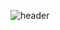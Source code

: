
![header](https://capsule-render.vercel.app/api?type=Waving&color=#4D47C3&height=300&section=header&text=JuHyun%20Lee&fontSize=90)
<!--
**jutrong/jutrong** is a ✨ _special_ ✨ repository because its `README.md` (this file) appears on your GitHub profile.

Here are some ideas to get you started:

- 🔭 I’m currently working on ...
- 🌱 I’m currently learning ...
- 👯 I’m looking to collaborate on ...
- 🤔 I’m looking for help with ...
- 💬 Ask me about ...
- 📫 How to reach me: ...
- 😄 Pronouns: ...
- ⚡ Fun fact: ...
-->
